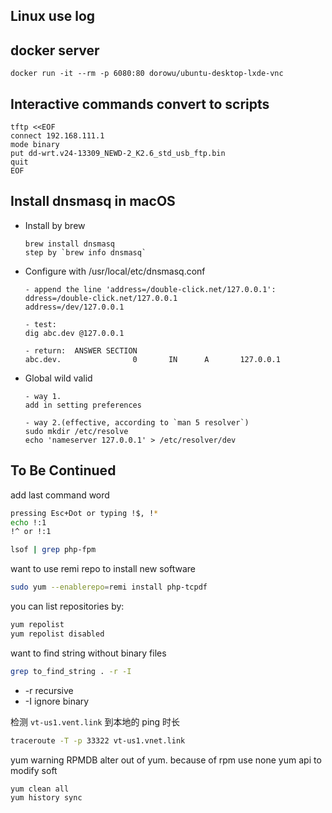 Linux use log
---
## docker server
```
docker run -it --rm -p 6080:80 dorowu/ubuntu-desktop-lxde-vnc
```

## Interactive commands convert to scripts
```
tftp <<EOF
connect 192.168.111.1
mode binary
put dd-wrt.v24-13309_NEWD-2_K2.6_std_usb_ftp.bin
quit
EOF
```

## Install dnsmasq in macOS
- Install by brew
    ```
    brew install dnsmasq
    step by `brew info dnsmasq`
    ```

- Configure with /usr/local/etc/dnsmasq.conf
    ```
    - append the line 'address=/double-click.net/127.0.0.1':
    ddress=/double-click.net/127.0.0.1
    address=/dev/127.0.0.1

    - test:
    dig abc.dev @127.0.0.1 

    - return:  ANSWER SECTION
    abc.dev.                0       IN      A       127.0.0.1
    ```

- Global wild valid
    ```
    - way 1.
    add in setting preferences

    - way 2.(effective, according to `man 5 resolver`)
    sudo mkdir /etc/resolve
    echo 'nameserver 127.0.0.1' > /etc/resolver/dev
    ```




## To Be Continued

add last command word
```bash
pressing Esc+Dot or typing !$, !*
echo !:1
!^ or !:1
```


```bash
lsof | grep php-fpm
```

want to use remi repo to install new software
```bash
sudo yum --enablerepo=remi install php-tcpdf
```
you can list repositories by:
```bash
yum repolist
yum repolist disabled
```

want to find string without binary files
```bash
grep to_find_string . -r -I
```
- -r recursive
- -I ignore binary

检测 `vt-us1.vent.link` 到本地的 ping 时长
```bash
traceroute -T -p 33322 vt-us1.vnet.link
```

yum warning RPMDB alter out of yum. because of rpm use none yum api to modify soft
```bash
yum clean all
yum history sync
```
